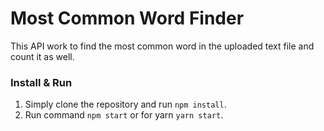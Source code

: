 # Most Common Word Finder

This API work to find the most common word in the uploaded text file and count it as well.

### Install & Run

1. Simply clone the repository and run `npm install`.
2. Run command `npm start` or for yarn `yarn start`.
